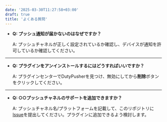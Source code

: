 ```yaml
---
date: '2025-03-30T11:27:58+03:00'
draft: true
title: 'よくある質問'
---
```


- **Q: プッシュ通知が届かないのはなぜですか？**

  A: プッシュチャネルが正しく設定されているか確認し、デバイスが通知を許可しているか確認してください。

---

- **Q: プラグインをアンインストールするにはどうすればいいですか？**

  A: プラグインセンターでDutyPusherを見つけ、無効にしてから**削除**ボタンをクリックしてください。

---

- **Q: ○○プッシュチャネルのサポートを追加できますか？**

  A: プッシュチャネル名/プラットフォームを記載して、このリポジトリに[Issue](https://github.com/MorCherlf/FFXIVDutyPusher/issues/new/choose)を提出してください。プラグインに追加できるよう検討します。